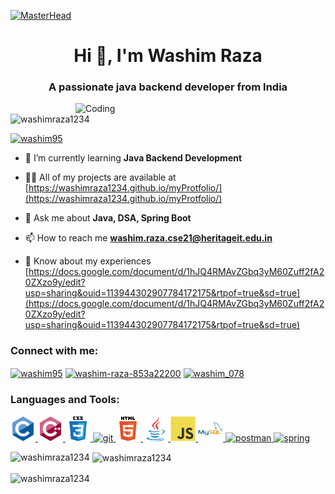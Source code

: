 [![MasterHead](https://1.bp.blogspot.com/-7A4WynwLsMw/XbBpCXG8fHI/AAAAAAAAMt4/uOa1bpLskYgrwGbllhSu2SDj_Mig8SXJQCLcBGAsYHQ/s1600/2000_600px.gif)](https://washimraza1234.github.io/myProtfolio/)
<h1 align="center">Hi 👋, I'm Washim Raza</h1>
<h3 align="center">A passionate java backend developer from India</h3>
<img align="right" alt="Coding" width="400" src="https://cdn.dribbble.com/users/1162077/screenshots/3848914/programmer.gif"

<p align="left"> <img src="https://komarev.com/ghpvc/?username=washimraza1234&label=Profile%20views&color=0e75b6&style=flat" alt="washimraza1234" /> </p>

<p align="left"> <a href="https://twitter.com/washim95" target="blank"><img src="https://img.shields.io/twitter/follow/washim95?logo=twitter&style=for-the-badge" alt="washim95" /></a> </p>

- 🌱 I’m currently learning **Java Backend Development**

- 👨‍💻 All of my projects are available at [https://washimraza1234.github.io/myProtfolio/](https://washimraza1234.github.io/myProtfolio/)

- 💬 Ask me about **Java, DSA, Spring Boot**

- 📫 How to reach me **washim.raza.cse21@heritageit.edu.in**

- 📄 Know about my experiences [https://docs.google.com/document/d/1hJQ4RMAvZGbq3yM60Zuff2fA20ZXzo9y/edit?usp=sharing&ouid=113944302907784172175&rtpof=true&sd=true](https://docs.google.com/document/d/1hJQ4RMAvZGbq3yM60Zuff2fA20ZXzo9y/edit?usp=sharing&ouid=113944302907784172175&rtpof=true&sd=true)

<h3 align="left">Connect with me:</h3>
<p align="left">
<a href="https://twitter.com/washim95" target="blank"><img align="center" src="https://raw.githubusercontent.com/rahuldkjain/github-profile-readme-generator/master/src/images/icons/Social/twitter.svg" alt="washim95" height="30" width="40" /></a>
<a href="https://linkedin.com/in/washim-raza-853a22200" target="blank"><img align="center" src="https://raw.githubusercontent.com/rahuldkjain/github-profile-readme-generator/master/src/images/icons/Social/linked-in-alt.svg" alt="washim-raza-853a22200" height="30" width="40" /></a>
<a href="https://www.hackerrank.com/washim_078" target="blank"><img align="center" src="https://raw.githubusercontent.com/rahuldkjain/github-profile-readme-generator/master/src/images/icons/Social/hackerrank.svg" alt="washim_078" height="30" width="40" /></a>
</p>

<h3 align="left">Languages and Tools:</h3>
<p align="left"> <a href="https://www.cprogramming.com/" target="_blank" rel="noreferrer"> <img src="https://raw.githubusercontent.com/devicons/devicon/master/icons/c/c-original.svg" alt="c" width="40" height="40"/> </a> <a href="https://www.w3schools.com/cpp/" target="_blank" rel="noreferrer"> <img src="https://raw.githubusercontent.com/devicons/devicon/master/icons/cplusplus/cplusplus-original.svg" alt="cplusplus" width="40" height="40"/> </a> <a href="https://www.w3schools.com/css/" target="_blank" rel="noreferrer"> <img src="https://raw.githubusercontent.com/devicons/devicon/master/icons/css3/css3-original-wordmark.svg" alt="css3" width="40" height="40"/> </a> <a href="https://git-scm.com/" target="_blank" rel="noreferrer"> <img src="https://www.vectorlogo.zone/logos/git-scm/git-scm-icon.svg" alt="git" width="40" height="40"/> </a> <a href="https://www.w3.org/html/" target="_blank" rel="noreferrer"> <img src="https://raw.githubusercontent.com/devicons/devicon/master/icons/html5/html5-original-wordmark.svg" alt="html5" width="40" height="40"/> </a> <a href="https://www.java.com" target="_blank" rel="noreferrer"> <img src="https://raw.githubusercontent.com/devicons/devicon/master/icons/java/java-original.svg" alt="java" width="40" height="40"/> </a> <a href="https://developer.mozilla.org/en-US/docs/Web/JavaScript" target="_blank" rel="noreferrer"> <img src="https://raw.githubusercontent.com/devicons/devicon/master/icons/javascript/javascript-original.svg" alt="javascript" width="40" height="40"/> </a> <a href="https://www.mysql.com/" target="_blank" rel="noreferrer"> <img src="https://raw.githubusercontent.com/devicons/devicon/master/icons/mysql/mysql-original-wordmark.svg" alt="mysql" width="40" height="40"/> </a> <a href="https://postman.com" target="_blank" rel="noreferrer"> <img src="https://www.vectorlogo.zone/logos/getpostman/getpostman-icon.svg" alt="postman" width="40" height="40"/> </a> <a href="https://spring.io/" target="_blank" rel="noreferrer"> <img src="https://www.vectorlogo.zone/logos/springio/springio-icon.svg" alt="spring" width="40" height="40"/> </a> </p>

<p><img align="left" src="https://github-readme-stats.vercel.app/api/top-langs?username=washimraza1234&show_icons=true&locale=en&layout=compact" alt="washimraza1234" /></p>

<p>&nbsp;<img align="center" src="https://github-readme-stats.vercel.app/api?username=washimraza1234&show_icons=true&locale=en" alt="washimraza1234" /></p>

<p><img align="center" src="https://github-readme-streak-stats.herokuapp.com/?user=washimraza1234&" alt="washimraza1234" /></p>
